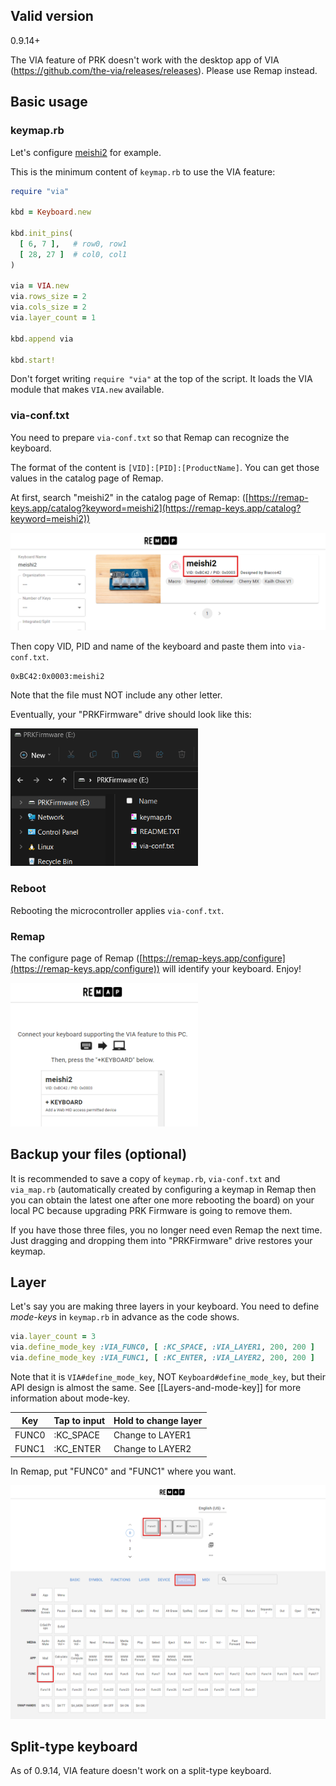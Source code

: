 ## Valid version

0.9.14+

The VIA feature of PRK doesn't work with the desktop app of VIA (https://github.com/the-via/releases/releases).
Please use Remap instead.

## Basic usage

### keymap.rb

Let's configure [meishi2](https://github.com/picoruby/prk_meishi2) for example.

This is the minimum content of `keymap.rb` to use the VIA feature:

```ruby
require "via"

kbd = Keyboard.new

kbd.init_pins(
  [ 6, 7 ],   # row0, row1
  [ 28, 27 ]  # col0, col1
)

via = VIA.new
via.rows_size = 2
via.cols_size = 2
via.layer_count = 1

kbd.append via

kbd.start!
```

Don't forget writing `require "via"` at the top of the script.
It loads the VIA module that makes `VIA.new` available.

### via-conf.txt

You need to prepare `via-conf.txt` so that Remap can recognize the keyboard.

The format of the content is `[VID]:[PID]:[ProductName]`.
You can get those values in the catalog page of Remap.

At first, search "meishi2" in the catalog page of Remap: ([https://remap-keys.app/catalog?keyword=meishi2](https://remap-keys.app/catalog?keyword=meishi2))

<img src="images/remap.png" width="600" />

Then copy VID, PID and name of the keyboard and paste them into `via-conf.txt`.

```
0xBC42:0x0003:meishi2
```

Note that the file must NOT include any other letter.

Eventually, your "PRKFirmware" drive should look like this:

<img src="images/via-conf.png" width="300" />

### Reboot

Rebooting the microcontroller applies `via-conf.txt`.

### Remap

The configure page of Remap ([https://remap-keys.app/configure](https://remap-keys.app/configure)) will identify your keyboard. Enjoy!

<img src="images/remap2.png" width="300" />

## Backup your files (optional)

It is recommended to save a copy of `keymap.rb`, `via-conf.txt` and `via_map.rb` (automatically created by configuring a keymap in Remap then you can obtain the latest one after one more rebooting the board) on your local PC because upgrading PRK Firmware is going to remove them.

If you have those three files, you no longer need even Remap the next time. Just dragging and dropping them into "PRKFirmware" drive restores your keymap.

## Layer

Let's say you are making three layers in your keyboard.
You need to define *mode-keys* in `keymap.rb` in advance as the code shows.

```ruby
via.layer_count = 3
via.define_mode_key :VIA_FUNC0, [ :KC_SPACE, :VIA_LAYER1, 200, 200 ]
via.define_mode_key :VIA_FUNC1, [ :KC_ENTER, :VIA_LAYER2, 200, 200 ]
```

Note that it is `VIA#define_mode_key`, NOT `Keyboard#define_mode_key`, but their API design is almost the same.
See [[Layers-and-mode-key]] for more information about mode-key.

| Key | Tap to input | Hold to change layer |
|-----|--------------|----------------------|
|FUNC0| :KC_SPACE    | Change to LAYER1     |
|FUNC1| :KC_ENTER    | Change to LAYER2     |

In Remap, put "FUNC0" and "FUNC1" where you want.

<img src="images/remap3.png" width="800" />

## Split-type keyboard

As of 0.9.14, VIA feature doesn't work on a split-type keyboard.

